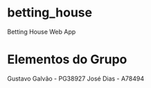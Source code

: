 # betting_house
Betting House Web App

# Elementos do Grupo

Gustavo Galvão - PG38927
José Dias - A78494
